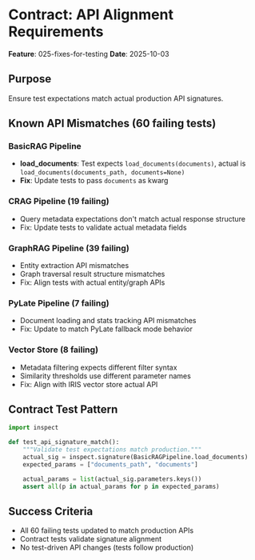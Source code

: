 # Contract: API Alignment Requirements

**Feature**: 025-fixes-for-testing
**Date**: 2025-10-03

## Purpose

Ensure test expectations match actual production API signatures.

## Known API Mismatches (60 failing tests)

### BasicRAG Pipeline
- **load_documents**: Test expects `load_documents(documents)`, actual is `load_documents(documents_path, documents=None)`
- **Fix**: Update tests to pass `documents` as kwarg

### CRAG Pipeline (19 failing)
- Query metadata expectations don't match actual response structure
- Fix: Update tests to validate actual metadata fields

### GraphRAG Pipeline (39 failing)
- Entity extraction API mismatches
- Graph traversal result structure mismatches
- Fix: Align tests with actual entity/graph APIs

### PyLate Pipeline (7 failing)
- Document loading and stats tracking API mismatches
- Fix: Update to match PyLate fallback mode behavior

### Vector Store (8 failing)
- Metadata filtering expects different filter syntax
- Similarity thresholds use different parameter names
- Fix: Align with IRIS vector store actual API

## Contract Test Pattern

```python
import inspect

def test_api_signature_match():
    """Validate test expectations match production."""
    actual_sig = inspect.signature(BasicRAGPipeline.load_documents)
    expected_params = ["documents_path", "documents"]

    actual_params = list(actual_sig.parameters.keys())
    assert all(p in actual_params for p in expected_params)
```

## Success Criteria
- All 60 failing tests updated to match production APIs
- Contract tests validate signature alignment
- No test-driven API changes (tests follow production)

